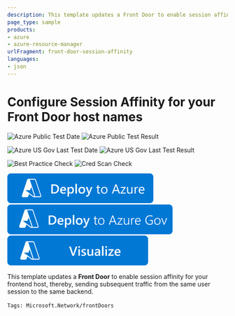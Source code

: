 ```yaml
---
description: This template updates a Front Door to enable session affinity for your frontend host, thereby, sending subsequent traffic from the same user session to the same backend.
page_type: sample
products:
- azure
- azure-resource-manager
urlFragment: front-door-session-affinity
languages:
- json
---
```

# Configure Session Affinity for your Front Door host names

![Azure Public Test Date](https://azurequickstartsservice.blob.core.windows.net/badges/quickstarts/microsoft.network/front-door-session-affinity/PublicLastTestDate.svg)
![Azure Public Test Result](https://azurequickstartsservice.blob.core.windows.net/badges/quickstarts/microsoft.network/front-door-session-affinity/PublicDeployment.svg)

![Azure US Gov Last Test Date](https://azurequickstartsservice.blob.core.windows.net/badges/quickstarts/microsoft.network/front-door-session-affinity/FairfaxLastTestDate.svg)
![Azure US Gov Last Test Result](https://azurequickstartsservice.blob.core.windows.net/badges/quickstarts/microsoft.network/front-door-session-affinity/FairfaxDeployment.svg)

![Best Practice Check](https://azurequickstartsservice.blob.core.windows.net/badges/quickstarts/microsoft.network/front-door-session-affinity/BestPracticeResult.svg)
![Cred Scan Check](https://azurequickstartsservice.blob.core.windows.net/badges/quickstarts/microsoft.network/front-door-session-affinity/CredScanResult.svg)

[![Deploy To Azure](https://raw.githubusercontent.com/Azure/azure-quickstart-templates/master/1-CONTRIBUTION-GUIDE/images/deploytoazure.svg?sanitize=true)](https://portal.azure.com/#create/Microsoft.Template/uri/https%3A%2F%2Fraw.githubusercontent.com%2FAzure%2Fazure-quickstart-templates%2Fmaster%2Fquickstarts%2Fmicrosoft.network%2Ffront-door-session-affinity%2Fazuredeploy.json)
[![Deploy To Azure US Gov](https://raw.githubusercontent.com/Azure/azure-quickstart-templates/master/1-CONTRIBUTION-GUIDE/images/deploytoazuregov.svg?sanitize=true)]( https://portal.azure.us/#create/Microsoft.Template/uri/https%3A%2F%2Fraw.githubusercontent.com%2FAzure%2Fazure-quickstart-templates%2Fmaster%2Fquickstarts%2Fmicrosoft.network%2Ffront-door-session-affinity%2Fazuredeploy.json)
[![Visualize](https://raw.githubusercontent.com/Azure/azure-quickstart-templates/master/1-CONTRIBUTION-GUIDE/images/visualizebutton.svg?sanitize=true)](http://armviz.io/#/?load=https%3A%2F%2Fraw.githubusercontent.com%2FAzure%2Fazure-quickstart-templates%2Fmaster%2Fquickstarts%2Fmicrosoft.network%2Ffront-door-session-affinity%2Fazuredeploy.json)

This template updates a **Front Door** to enable session affinity for your frontend host, thereby, sending subsequent traffic from the same user session to the same backend.

`Tags: Microsoft.Network/frontDoors`

